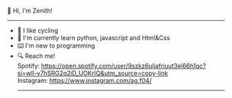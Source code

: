 👋 Hi, I'm Zenith!<hr>
- 🚴 I like cycling
- 🌱 I'm currently learn python, javascript and Html&Css
- ⌨️ I'm new to programming
- 🔍 Reach me!<br>
 Spotify: https://open.spotify.com/user/9szkz6uljafriuut3ej66h1qc?si=wll-v7hSRG2q2iD_UOKrIQ&utm_source=copy-link<br>
 Instagram: https://www.instagram.com/ag.f04/<hr>






<!---
Zenith48/Zenith48 is a ✨ special ✨ repository because its `README.md` (this file) appears on your GitHub profile.
You can click the Preview link to take a look at your changes.
--->
